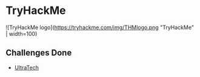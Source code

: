 # TryHackMe

![TryHackMe logo](https://tryhackme.com/img/THMlogo.png "TryHackMe" | width=100)

## Challenges Done
* [UltraTech](UltraTech-DONE/)
